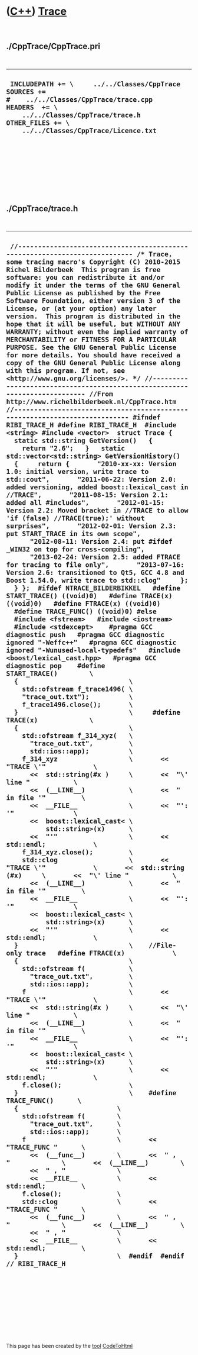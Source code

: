 
 

 

 

 

 

([C++](Cpp.md)) [Trace](CppTrace.md)
======================================

 

./CppTrace/CppTrace.pri
-----------------------

 

  -------------------------------------------------------------------------------------------------------------------------------------------------------------------------------------------------------------
  ` INCLUDEPATH += \     ../../Classes/CppTrace  SOURCES += #    ../../Classes/CppTrace/trace.cpp  HEADERS  += \     ../../Classes/CppTrace/trace.h  OTHER_FILES += \     ../../Classes/CppTrace/Licence.txt`
  -------------------------------------------------------------------------------------------------------------------------------------------------------------------------------------------------------------

 

 

 

 

 

./CppTrace/trace.h
------------------

 

  -------------------------------------------------------------------------------------------------------------------------------------------------------------------------------------------------------------------------------------------------------------------------------------------------------------------------------------------------------------------------------------------------------------------------------------------------------------------------------------------------------------------------------------------------------------------------------------------------------------------------------------------------------------------------------------------------------------------------------------------------------------------------------------------------------------------------------------------------------------------------------------------------------------------------------------------------------------------------------------------------------------------------------------------------------------------------------------------------------------------------------------------------------------------------------------------------------------------------------------------------------------------------------------------------------------------------------------------------------------------------------------------------------------------------------------------------------------------------------------------------------------------------------------------------------------------------------------------------------------------------------------------------------------------------------------------------------------------------------------------------------------------------------------------------------------------------------------------------------------------------------------------------------------------------------------------------------------------------------------------------------------------------------------------------------------------------------------------------------------------------------------------------------------------------------------------------------------------------------------------------------------------------------------------------------------------------------------------------------------------------------------------------------------------------------------------------------------------------------------------------------------------------------------------------------------------------------------------------------------------------------------------------------------------------------------------------------------------------------------------------------------------------------------------------------------------------------------------------------------------------------------------------------------------------------------------------------------------------------------------------------------------------------------------------------------------------------------------------------------------------------------------------------------------------------------------------------------------------------------------------------------------------------------------------------------------------------------------------------------------------------------------------------------------------------------------------------------------------------------------------------------------------------------------------------------------------------------------------------------------------------------------------------------------------------------------------------------------------------------------------------------------------------------------------------------------------------------------------------------------------------------------------------------------------------------------------------------------------------------------------------------------------------------------------------------------------------------------------------------------------------------------------------------------------------------------------------------------------------------------------------------------------------------------------------------------------------------------------------------------------------------------------------------------------------------------------------------------------------------------------------------------------------------------------------------------------------------------------------------------------------------------------------------------------------------------------------------------------------------------------------------------------------------------------------------------------------------------------------------------------------------------------------------------------------------------------------------------------------------------------------------------------------------------------------------------------------------------
  ` //--------------------------------------------------------------------------- /* Trace, some tracing macro's Copyright (C) 2010-2015 Richel Bilderbeek  This program is free software: you can redistribute it and/or modify it under the terms of the GNU General Public License as published by the Free Software Foundation, either version 3 of the License, or (at your option) any later version.  This program is distributed in the hope that it will be useful, but WITHOUT ANY WARRANTY; without even the implied warranty of MERCHANTABILITY or FITNESS FOR A PARTICULAR PURPOSE. See the GNU General Public License for more details. You should have received a copy of the GNU General Public License along with this program. If not, see <http://www.gnu.org/licenses/>. */ //--------------------------------------------------------------------------- //From http://www.richelbilderbeek.nl/CppTrace.htm //--------------------------------------------------------------------------- #ifndef RIBI_TRACE_H #define RIBI_TRACE_H  #include <string> #include <vector>  struct Trace {   static std::string GetVersion()   {     return "2.6";   }   static std::vector<std::string> GetVersionHistory()   {     return {       "2010-xx-xx: Version 1.0: initial version, write trace to std::cout",       "2011-06-22: Version 2.0: added versioning, added boost::lexical_cast in //TRACE",       "2011-08-15: Version 2.1: added all #includes",       "2012-01-15: Version 2.2: Moved bracket in //TRACE to allow 'if (false) //TRACE(true);' without surprises",       "2012-02-01: Version 2.3: put START_TRACE in its own scope",       "2012-08-11: Version 2.4: put #ifdef _WIN32 on top for cross-compiling",       "2013-02-24: Version 2.5: added FTRACE for tracing to file only",       "2013-07-16: Version 2.6: transitioned to Qt5, GCC 4.8 and Boost 1.54.0, write trace to std::clog"     };   } };  #ifdef NTRACE_BILDERBIKKEL   #define START_TRACE() ((void)0)   #define TRACE(x) ((void)0)   #define FTRACE(x) ((void)0)   #define TRACE_FUNC() ((void)0) #else   #include <fstream>   #include <iostream>   #include <stdexcept>    #pragma GCC diagnostic push   #pragma GCC diagnostic ignored "-Weffc++"   #pragma GCC diagnostic ignored "-Wunused-local-typedefs"   #include <boost/lexical_cast.hpp>   #pragma GCC diagnostic pop    #define START_TRACE()        \   {                            \     std::ofstream f_trace1496( \     "trace_out.txt");          \     f_trace1496.close();       \   }                            \     #define TRACE(x)             \   {                            \     std::ofstream f_314_xyz(   \       "trace_out.txt",         \       std::ios::app);          \     f_314_xyz                  \       << "TRACE \'"            \       <<  std::string(#x )     \       <<  "\' line "           \       <<  (__LINE__)           \       <<  " in file '"         \       <<  __FILE__             \       <<  "': '"               \       <<  boost::lexical_cast< \           std::string>(x)      \       <<  "'"                  \       << std::endl;            \     f_314_xyz.close();         \     std::clog                  \       << "TRACE \'"            \       <<  std::string (#x)     \       <<  "\' line "           \       <<  (__LINE__)           \       <<  " in file '"         \       <<  __FILE__             \       <<  "': '"               \       <<  boost::lexical_cast< \           std::string>(x)      \       <<  "'"                  \       << std::endl;            \   }                            \    //File-only trace   #define FTRACE(x)            \   {                            \     std::ofstream f(           \       "trace_out.txt",         \       std::ios::app);          \     f                          \       << "TRACE \'"            \       <<  std::string(#x )     \       <<  "\' line "           \       <<  (__LINE__)           \       <<  " in file '"         \       <<  __FILE__             \       <<  "': '"               \       <<  boost::lexical_cast< \           std::string>(x)      \       <<  "'"                  \       << std::endl;            \     f.close();                 \   }                            \    #define TRACE_FUNC()      \   {                         \     std::ofstream f(        \       "trace_out.txt",      \       std::ios::app);       \     f                       \       << "TRACE_FUNC "      \       <<  (__func__)        \       <<  " , "             \       <<  (__LINE__)        \       <<  " , "             \       <<  __FILE__          \       << std::endl;         \     f.close();              \     std::clog               \       << "TRACE_FUNC "      \       <<  (__func__)        \       <<  " , "             \       <<  (__LINE__)        \       <<  " , "             \       <<  __FILE__          \       << std::endl;         \   }                         \  #endif  #endif // RIBI_TRACE_H`
  -------------------------------------------------------------------------------------------------------------------------------------------------------------------------------------------------------------------------------------------------------------------------------------------------------------------------------------------------------------------------------------------------------------------------------------------------------------------------------------------------------------------------------------------------------------------------------------------------------------------------------------------------------------------------------------------------------------------------------------------------------------------------------------------------------------------------------------------------------------------------------------------------------------------------------------------------------------------------------------------------------------------------------------------------------------------------------------------------------------------------------------------------------------------------------------------------------------------------------------------------------------------------------------------------------------------------------------------------------------------------------------------------------------------------------------------------------------------------------------------------------------------------------------------------------------------------------------------------------------------------------------------------------------------------------------------------------------------------------------------------------------------------------------------------------------------------------------------------------------------------------------------------------------------------------------------------------------------------------------------------------------------------------------------------------------------------------------------------------------------------------------------------------------------------------------------------------------------------------------------------------------------------------------------------------------------------------------------------------------------------------------------------------------------------------------------------------------------------------------------------------------------------------------------------------------------------------------------------------------------------------------------------------------------------------------------------------------------------------------------------------------------------------------------------------------------------------------------------------------------------------------------------------------------------------------------------------------------------------------------------------------------------------------------------------------------------------------------------------------------------------------------------------------------------------------------------------------------------------------------------------------------------------------------------------------------------------------------------------------------------------------------------------------------------------------------------------------------------------------------------------------------------------------------------------------------------------------------------------------------------------------------------------------------------------------------------------------------------------------------------------------------------------------------------------------------------------------------------------------------------------------------------------------------------------------------------------------------------------------------------------------------------------------------------------------------------------------------------------------------------------------------------------------------------------------------------------------------------------------------------------------------------------------------------------------------------------------------------------------------------------------------------------------------------------------------------------------------------------------------------------------------------------------------------------------------------------------------------------------------------------------------------------------------------------------------------------------------------------------------------------------------------------------------------------------------------------------------------------------------------------------------------------------------------------------------------------------------------------------------------------------------------------------------------------------------------------------------

 

 

 

 

 

 

This page has been created by the [tool](Tools.md)
[CodeToHtml](ToolCodeToHtml.md)

